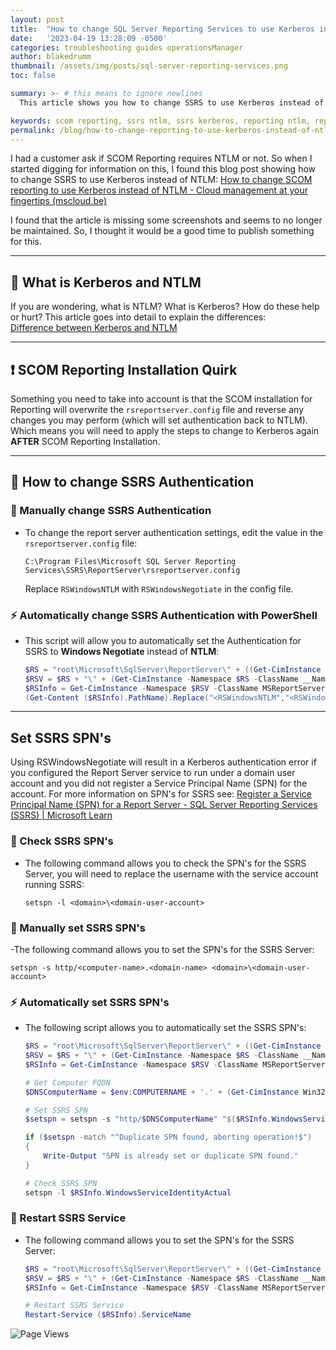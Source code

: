 ```yaml
---
layout: post
title:  "How to change SQL Server Reporting Services to use Kerberos instead of NTLM"
date:   '2023-04-19 13:28:09 -0500'
categories: troubleshooting guides operationsManager
author: blakedrumm
thumbnail: /assets/img/posts/sql-server-reporting-services.png
toc: false

summary: >- # this means to ignore newlines
  This article shows you how to change SSRS to use Kerberos instead of NTLM.

keywords: scom reporting, ssrs ntlm, ssrs kerberos, reporting ntlm, reporting kerberos
permalink: /blog/how-to-change-reporting-to-use-kerberos-instead-of-ntlm/
---
```


I had a customer ask if SCOM Reporting requires NTLM or not. So when I started digging for information on this, I found this blog post showing how to change SSRS to use Kerberos instead of NTLM:
[How to change SCOM reporting to use Kerberos instead of NTLM - Cloud management at your fingertips (mscloud.be)](https://mscloud.be/systemcenter/uncategorized/how-to-change-scom-reporting-to-use-kerberos-instead-of-ntlm-2/)

I found that the article is missing some screenshots and seems to no longer be maintained. So, I thought it would be a good time to publish something for this.

----

## :book: What is Kerberos and NTLM

If you are wondering, what is NTLM? What is Kerberos? How do these help or hurt? This article goes into detail to explain the differences: \
[Difference between Kerberos and NTLM](https://www.geeksforgeeks.org/difference-between-kerberos-and-ntlm/)

----

## :exclamation: SCOM Reporting Installation Quirk

Something you need to take into account is that the SCOM installation for Reporting will overwrite the `rsreportserver.config` file and reverse any changes you may perform (which will set authentication back to NTLM). Which means you will need to apply the steps to change to Kerberos again **AFTER** SCOM Reporting Installation.

---

## :page_with_curl: How to change SSRS Authentication

### :memo: Manually change SSRS Authentication
- To change the report server authentication settings, edit the value in the `rsreportserver.config` file:
  ```
  C:\Program Files\Microsoft SQL Server Reporting Services\SSRS\ReportServer\rsreportserver.config
  ```

  Replace `RSWindowsNTLM` with `RSWindowsNegotiate` in the config file.

### :zap: Automatically change SSRS Authentication with PowerShell

- This script will allow you to automatically set the Authentication for SSRS to **Windows Negotiate** instead of **NTLM**:
  ```powershell
  $RS = "root\Microsoft\SqlServer\ReportServer\" + ((Get-CimInstance -Namespace 'root\Microsoft\SqlServer\ReportServer' -ClassName __Namespace).CimInstanceProperties).Value | Select-Object -First 1
  $RSV = $RS + "\" + (Get-CimInstance -Namespace $RS -ClassName __Namespace -ErrorAction Stop | Select-Object -First 1).Name + "\Admin"
  $RSInfo = Get-CimInstance -Namespace $RSV -ClassName MSReportServer_ConfigurationSetting -ErrorAction Stop
  (Get-Content ($RSInfo).PathName).Replace("<RSWindowsNTLM","<RSWindowsNegotiate") | Out-File ($RSInfo).PathName
  ```

---

## Set SSRS SPN's

Using RSWindowsNegotiate will result in a Kerberos authentication error if you configured the Report Server service to run under a domain user account and you did not register a Service Principal Name (SPN) for the account. For more information on SPN's for SSRS see: [Register a Service Principal Name (SPN) for a Report Server - SQL Server Reporting Services (SSRS) | Microsoft Learn](https://learn.microsoft.com/sql/reporting-services/report-server/register-a-service-principal-name-spn-for-a-report-server)

### :memo: Check SSRS SPN's

- The following command allows you to check the SPN's for the SSRS Server, you will need to replace the username with the service account running SSRS:
  ```
  setspn -l <domain>\<domain-user-account>
  ```

### :memo: Manually set SSRS SPN's

-The following command allows you to set the SPN's for the SSRS Server:
  ```
  setspn -s http/<computer-name>.<domain-name> <domain>\<domain-user-account>
  ```

### :zap: Automatically set SSRS SPN's

- The following script allows you to automatically set the SSRS SPN's:
  ```powershell
  $RS = "root\Microsoft\SqlServer\ReportServer\" + ((Get-CimInstance -Namespace 'root\Microsoft\SqlServer\ReportServer' -ClassName __Namespace).CimInstanceProperties).Value | Select-Object -First 1
  $RSV = $RS + "\" + (Get-CimInstance -Namespace $RS -ClassName __Namespace -ErrorAction Stop | Select-Object -First 1).Name + "\Admin"
  $RSInfo = Get-CimInstance -Namespace $RSV -ClassName MSReportServer_ConfigurationSetting -ErrorAction Stop

  # Get Computer FQDN
  $DNSComputerName = $env:COMPUTERNAME + '.' + (Get-CimInstance Win32_ComputerSystem).Domain

  # Set SSRS SPN
  $setspn = setspn -s "http/$DNSComputerName" "$($RSInfo.WindowsServiceIdentityActual)"

  if ($setspn -match "^Duplicate SPN found, aborting operation!$")
  {
      Write-Output "SPN is already set or duplicate SPN found."
  }

  # Check SSRS SPN
  setspn -l $RSInfo.WindowsServiceIdentityActual
  ```

### :memo: Restart SSRS Service

- The following command allows you to set the SPN's for the SSRS Server:
  ```powershell
  $RS = "root\Microsoft\SqlServer\ReportServer\" + ((Get-CimInstance -Namespace 'root\Microsoft\SqlServer\ReportServer' -ClassName __Namespace).CimInstanceProperties).Value | Select-Object -First 1
  $RSV = $RS + "\" + (Get-CimInstance -Namespace $RS -ClassName __Namespace -ErrorAction Stop | Select-Object -First 1).Name + "\Admin"
  $RSInfo = Get-CimInstance -Namespace $RSV -ClassName MSReportServer_ConfigurationSetting -ErrorAction Stop

  # Restart SSRS Service
  Restart-Service ($RSInfo).ServiceName
  ```


![Page Views](https://counter.blakedrumm.com/count/tag.svg?url=blakedrumm.com/blog/how-to-change-reporting-to-use-kerberos-instead-of-ntlm/)

<!--
Having trouble with Pages? Check out our [documentation](https://docs.github.com/categories/github-pages-basics/) or [contact support](https://support.github.com/contact) and we’ll help you sort it out.

Tip:
To add auto-size pictures:
![/assets/img/posts/example.jpg](/assets/img/posts/example.jpg){:class="img-fluid"}
-->
